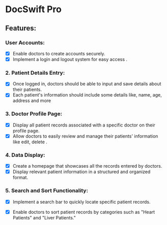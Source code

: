 # DocSwift Pro

## Features:

### User Accounts:
- [x] Enable doctors to create accounts securely.
- [x] Implement a login and logout system for easy access
.
### 2. Patient Details Entry: 
- [x] Once logged in, doctors should be able to input and save details about their patients.
- [x] Each patient's information should include some details like, name, age, address and more

### 3. Doctor Profile Page: 
- [x] Display all patient records associated with a specific doctor on their profile page.
- [x] Allow doctors to easily review and manage their patients' information like edit, delete
.
### 4. Data Display:
- [x] Create a homepage that showcases all the records entered by doctors.
- [x] Display relevant patient information in a structured and organized format.

### 5. Search and Sort Functionality:
- [x] Implement a search bar to quickly locate specific patient records.
- [x] Enable doctors to sort patient records by categories such as "Heart Patients" and "Liver Patients."


